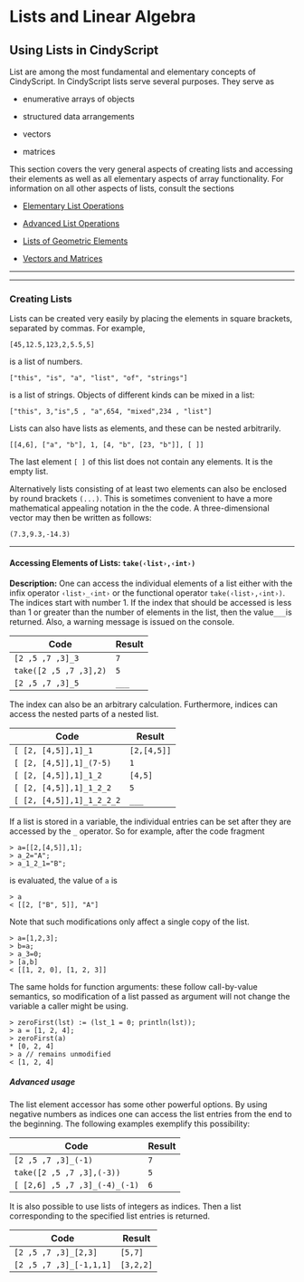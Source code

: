 # Lists and Linear Algebra

##  Using Lists in CindyScript

List are among the most fundamental and elementary concepts of CindyScript.
In CindyScript lists serve several purposes.
They serve as

*  enumerative arrays of objects

*  structured data arrangements

*  vectors

*  matrices

This section covers the very general aspects of creating lists and accessing their elements as well as all elementary aspects of array functionality.
For information on all other aspects of lists, consult the sections

*  [Elementary List Operations](Elementary_List_Operations)

*  [Advanced List Operations](Advanced_List_Operations)

*  [Lists of Geometric Elements](Lists_of_Geometric_Elements)

*  [Vectors and Matrices](Vectors_and_Matrices)

------

------

###  Creating Lists

Lists can be created very easily by placing the elements in square brackets, separated by commas.
For example,

`[45,12.5,123,2,5.5,5]`

is a list of numbers.

`["this", "is", "a", "list", "of", "strings"]`

is a list of strings.
Objects of different kinds can be mixed in a list:

`["this", 3,"is",5 , "a",654, "mixed",234 , "list"]`

Lists can also have lists as elements, and these can be nested arbitrarily.

`[[4,6], ["a", "b"], 1, [4, "b", [23, "b"]], [ ]]`

The last element `[ ]` of this list does not contain any elements.
It is the empty list.

Alternatively lists consisting of at least two elements can also be enclosed by round brackets `(...)`.
This is sometimes convenient to have a more mathematical appealing notation in the the code.
A three-dimensional vector may then be written as follows:

`(7.3,9.3,-14.3)`

------

#### Accessing Elements of Lists: `take(‹list›,‹int›)`

**Description:**
One can access the individual elements of a list either with the infix operator `‹list›_‹int›` or the functional operator `take(‹list›,‹int›)`.
The indices start with number 1.
If the index that should be accessed is less than 1 or greater than the number of elements in the list, then the value`___`is returned.
Also, a warning message is issued on the console.

| Code                   | Result |
| ---------------------- | ------ |
| `[2 ,5 ,7 ,3]_3`       | `7`    |
| `take([2 ,5 ,7 ,3],2)` | `5`    |
| `[2 ,5 ,7 ,3]_5`       | `___`  |

The index can also be an arbitrary calculation.
Furthermore, indices can access the nested parts of a nested list.

| Code                      | Result      |
| ------------------------- | ----------- |
| `[ [2, [4,5]],1]_1`       | `[2,[4,5]]` |
| `[ [2, [4,5]],1]_(7-5)`   | `1`         |
| `[ [2, [4,5]],1]_1_2`     | `[4,5]`     |
| `[ [2, [4,5]],1]_1_2_2`   | `5`         |
| `[ [2, [4,5]],1]_1_2_2_2` | `___`       |

If a list is stored in a variable, the individual entries can be set after they are accessed by the `_` operator.
So for example, after the code fragment

    > a=[[2,[4,5]],1];
    > a_2="A";
    > a_1_2_1="B";

is evaluated, the value of `a` is

    > a
    < [[2, ["B", 5]], "A"]

Note that such modifications only affect a single copy of the list.

    > a=[1,2,3];
    > b=a;
    > a_3=0;
    > [a,b]
    < [[1, 2, 0], [1, 2, 3]]

The same holds for function arguments: these follow call-by-value semantics,
so modification of a list passed as argument will not change the variable
a caller might be using.

    > zeroFirst(lst) := (lst_1 = 0; println(lst));
    > a = [1, 2, 4];
    > zeroFirst(a)
    * [0, 2, 4]
    > a // remains unmodified
    < [1, 2, 4]

#####  Advanced usage

The list element accessor has some other powerful options.
By using negative numbers as indices one can access the list entries from the end to the beginning.
The following examples exemplify this possibility:

| Code                          | Result |
| ----------------------------- | ------ |
| `[2 ,5 ,7 ,3]_(-1)`           | `7`    |
| `take([2 ,5 ,7 ,3],(-3))`     | `5`    |
| `[ [2,6] ,5 ,7 ,3]_(-4)_(-1)` | `6`    |

It is also possible to use lists of integers as indices.
Then a list corresponding to the specified list entries is returned.

| Code                    | Result    |
| ----------------------- | --------- |
| `[2 ,5 ,7 ,3]_[2,3]`    | `[5,7]`   |
| `[2 ,5 ,7 ,3]_[-1,1,1]` | `[3,2,2]` |
